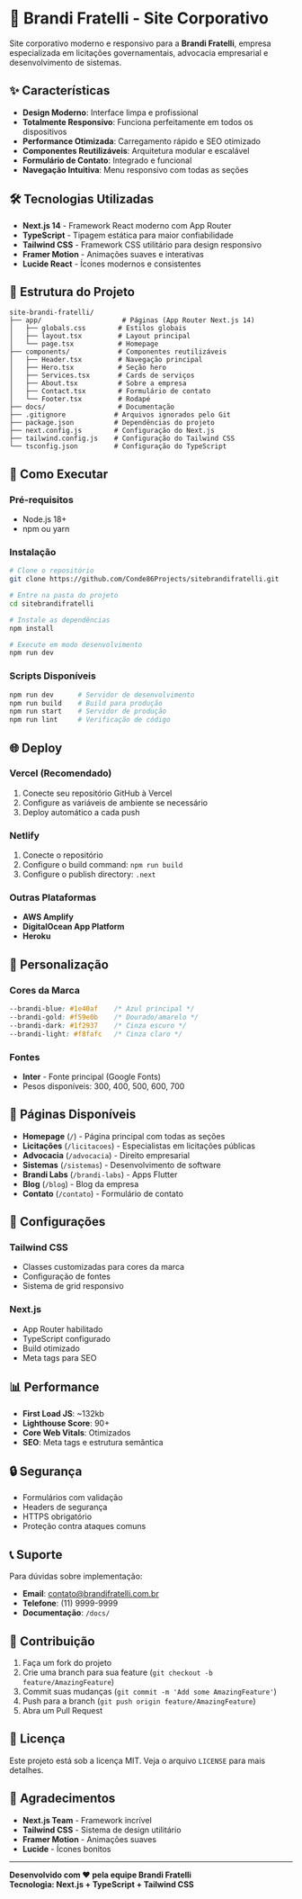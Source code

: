 # 🚀 Brandi Fratelli - Site Corporativo

Site corporativo moderno e responsivo para a **Brandi Fratelli**, empresa especializada em licitações governamentais, advocacia empresarial e desenvolvimento de sistemas.

## ✨ Características

- **Design Moderno**: Interface limpa e profissional
- **Totalmente Responsivo**: Funciona perfeitamente em todos os dispositivos
- **Performance Otimizada**: Carregamento rápido e SEO otimizado
- **Componentes Reutilizáveis**: Arquitetura modular e escalável
- **Formulário de Contato**: Integrado e funcional
- **Navegação Intuitiva**: Menu responsivo com todas as seções

## 🛠️ Tecnologias Utilizadas

- **Next.js 14** - Framework React moderno com App Router
- **TypeScript** - Tipagem estática para maior confiabilidade
- **Tailwind CSS** - Framework CSS utilitário para design responsivo
- **Framer Motion** - Animações suaves e interativas
- **Lucide React** - Ícones modernos e consistentes

## 📁 Estrutura do Projeto

```
site-brandi-fratelli/
├── app/                    # Páginas (App Router Next.js 14)
│   ├── globals.css        # Estilos globais
│   ├── layout.tsx         # Layout principal
│   └── page.tsx           # Homepage
├── components/            # Componentes reutilizáveis
│   ├── Header.tsx         # Navegação principal
│   ├── Hero.tsx           # Seção hero
│   ├── Services.tsx       # Cards de serviços
│   ├── About.tsx          # Sobre a empresa
│   ├── Contact.tsx        # Formulário de contato
│   └── Footer.tsx         # Rodapé
├── docs/                  # Documentação
├── .gitignore            # Arquivos ignorados pelo Git
├── package.json          # Dependências do projeto
├── next.config.js        # Configuração do Next.js
├── tailwind.config.js    # Configuração do Tailwind CSS
└── tsconfig.json         # Configuração do TypeScript
```

## 🚀 Como Executar

### Pré-requisitos
- Node.js 18+ 
- npm ou yarn

### Instalação
```bash
# Clone o repositório
git clone https://github.com/Conde86Projects/sitebrandifratelli.git

# Entre na pasta do projeto
cd sitebrandifratelli

# Instale as dependências
npm install

# Execute em modo desenvolvimento
npm run dev
```

### Scripts Disponíveis
```bash
npm run dev      # Servidor de desenvolvimento
npm run build    # Build para produção
npm run start    # Servidor de produção
npm run lint     # Verificação de código
```

## 🌐 Deploy

### Vercel (Recomendado)
1. Conecte seu repositório GitHub à Vercel
2. Configure as variáveis de ambiente se necessário
3. Deploy automático a cada push

### Netlify
1. Conecte o repositório
2. Configure o build command: `npm run build`
3. Configure o publish directory: `.next`

### Outras Plataformas
- **AWS Amplify**
- **DigitalOcean App Platform**
- **Heroku**

## 🎨 Personalização

### Cores da Marca
```css
--brandi-blue: #1e40af    /* Azul principal */
--brandi-gold: #f59e0b    /* Dourado/amarelo */
--brandi-dark: #1f2937    /* Cinza escuro */
--brandi-light: #f8fafc   /* Cinza claro */
```

### Fontes
- **Inter** - Fonte principal (Google Fonts)
- Pesos disponíveis: 300, 400, 500, 600, 700

## 📱 Páginas Disponíveis

- **Homepage** (`/`) - Página principal com todas as seções
- **Licitações** (`/licitacoes`) - Especialistas em licitações públicas
- **Advocacia** (`/advocacia`) - Direito empresarial
- **Sistemas** (`/sistemas`) - Desenvolvimento de software
- **Brandi Labs** (`/brandi-labs`) - Apps Flutter
- **Blog** (`/blog`) - Blog da empresa
- **Contato** (`/contato`) - Formulário de contato

## 🔧 Configurações

### Tailwind CSS
- Classes customizadas para cores da marca
- Configuração de fontes
- Sistema de grid responsivo

### Next.js
- App Router habilitado
- TypeScript configurado
- Build otimizado
- Meta tags para SEO

## 📊 Performance

- **First Load JS**: ~132kb
- **Lighthouse Score**: 90+
- **Core Web Vitals**: Otimizados
- **SEO**: Meta tags e estrutura semântica

## 🔒 Segurança

- Formulários com validação
- Headers de segurança
- HTTPS obrigatório
- Proteção contra ataques comuns

## 📞 Suporte

Para dúvidas sobre implementação:
- **Email**: contato@brandifratelli.com.br
- **Telefone**: (11) 9999-9999
- **Documentação**: `/docs/`

## 🤝 Contribuição

1. Faça um fork do projeto
2. Crie uma branch para sua feature (`git checkout -b feature/AmazingFeature`)
3. Commit suas mudanças (`git commit -m 'Add some AmazingFeature'`)
4. Push para a branch (`git push origin feature/AmazingFeature`)
5. Abra um Pull Request

## 📄 Licença

Este projeto está sob a licença MIT. Veja o arquivo `LICENSE` para mais detalhes.

## 🙏 Agradecimentos

- **Next.js Team** - Framework incrível
- **Tailwind CSS** - Sistema de design utilitário
- **Framer Motion** - Animações suaves
- **Lucide** - Ícones bonitos

---

**Desenvolvido com ❤️ pela equipe Brandi Fratelli**  
**Tecnologia: Next.js + TypeScript + Tailwind CSS**

